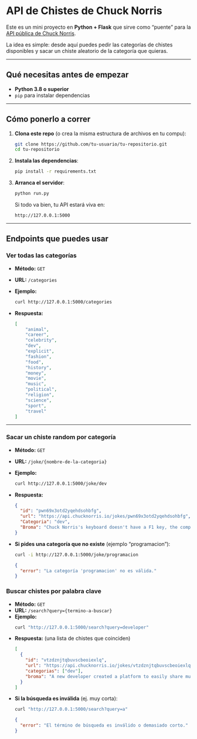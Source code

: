 # API de Chistes de Chuck Norris

Este es un mini proyecto en **Python + Flask** que sirve como “puente” para la [API pública de Chuck Norris](https://api.chucknorris.io/).

La idea es simple: desde aquí puedes pedir las categorías de chistes disponibles y sacar un chiste aleatorio de la categoría que quieras.

---

## Qué necesitas antes de empezar

* **Python 3.8 o superior**
* `pip` para instalar dependencias

---

## Cómo ponerlo a correr

1. **Clona este repo** (o crea la misma estructura de archivos en tu compu):

   ```bash
   git clone https://github.com/tu-usuario/tu-repositorio.git
   cd tu-repositorio
   ```

2. **Instala las dependencias**:

   ```bash
   pip install -r requirements.txt
   ```

3. **Arranca el servidor**:

   ```bash
   python run.py
   ```

   Si todo va bien, tu API estará viva en:

   ```
   http://127.0.0.1:5000
   ```

---

## Endpoints que puedes usar

### Ver todas las categorías

* **Método:** `GET`
* **URL:** `/categories`
* **Ejemplo:**

  ```bash
  curl http://127.0.0.1:5000/categories
  ```
* **Respuesta:**

  ```json
  [
      "animal",
      "career",
      "celebrity",
      "dev",
      "explicit",
      "fashion",
      "food",
      "history",
      "money",
      "movie",
      "music",
      "political",
      "religion",
      "science",
      "sport",
      "travel"
  ]
  ```

---

### Sacar un chiste random por categoría

* **Método:** `GET`

* **URL:** `/joke/{nombre-de-la-categoria}`

* **Ejemplo:**

  ```bash
  curl http://127.0.0.1:5000/joke/dev
  ```

* **Respuesta:**

  ```json
  {
    "id": "pwn69x3otd2yqehdsohbfg",
    "url": "https://api.chucknorris.io/jokes/pwn69x3otd2yqehdsohbfg",
    "Categoria": "dev",
    "Broma": "Chuck Norris's keyboard doesn't have a F1 key, the computer asks him for help."
  }
  ```

* **Si pides una categoría que no existe** (ejemplo “programacion”):

  ```bash
  curl -i http://127.0.0.1:5000/joke/programacion
  ```

  ```json
  {
    "error": "La categoría 'programacion' no es válida."
  }
  ```

### Buscar chistes por palabra clave

* **Método:** `GET`
* **URL:** `/search?query={termino-a-buscar}`
* **Ejemplo:**
    ```bash
    curl "http://127.0.0.1:5000/search?query=developer"
    ```
* **Respuesta:** (una lista de chistes que coinciden)
    ```json
    [
      {
        "id": "vtzdznjtqbuvscbeoiexlq",
        "url": "https://api.chucknorris.io/jokes/vtzdznjtqbuvscbeoiexlq",
        "categorias": ["dev"],
        "broma": "A new developer created a platform to easily share musical notes. He called it Git-Choir."
      }
    ]
    ```
* **Si la búsqueda es inválida** (ej. muy corta):
    ```bash
    curl "http://127.0.0.1:5000/search?query=a"
    ```
    ```json
    {
      "error": "El término de búsqueda es inválido o demasiado corto."
    }
    ```
